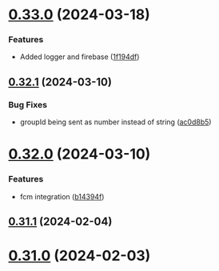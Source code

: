 # [0.33.0](https://github.com/Kshitiz1403/Alertly/compare/v0.32.1...v0.33.0) (2024-03-18)


### Features

* Added logger and firebase ([1f194df](https://github.com/Kshitiz1403/Alertly/commit/1f194df3c1ca6432567348f40b40aaff2aad6cd8))



## [0.32.1](https://github.com/Kshitiz1403/Alertly/compare/v0.32.0...v0.32.1) (2024-03-10)


### Bug Fixes

* groupId being sent as number instead of string ([ac0d8b5](https://github.com/Kshitiz1403/Alertly/commit/ac0d8b5e038ebcec591115aa508fc2203cfb58bc))



# [0.32.0](https://github.com/Kshitiz1403/Alertly/compare/v0.31.1...v0.32.0) (2024-03-10)


### Features

* fcm integration ([b14394f](https://github.com/Kshitiz1403/Alertly/commit/b14394fa176a83caf9d2dcd365255d45bee99b72))



## [0.31.1](https://github.com/Kshitiz1403/Alertly/compare/v0.31.0...v0.31.1) (2024-02-04)



# [0.31.0](https://github.com/Kshitiz1403/Alertly/compare/v0.30.1...v0.31.0) (2024-02-03)



